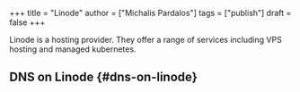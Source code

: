 +++
title = "Linode"
author = ["Michalis Pardalos"]
tags = ["publish"]
draft = false
+++

Linode is a hosting provider. They offer a range of services including VPS hosting and managed kubernetes.


## DNS on Linode {#dns-on-linode}
